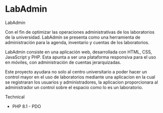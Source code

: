 # LabAdmin

LabAdmin

Con el fin de optimizar las operaciones administrativas de los laboratorios de la universidad. LabAdmin se presenta como una herramienta de administración para la agenda, inventario y cuentas de los laboratorios. 

LabAdmin consiste en una aplicación web, desarrollada con HTML, CSS, JavaScript y PHP. Esta apunta a ser una plataforma responsiva para el uso en móviles, con administración de cuentas jerarquizadas.

Este proyecto ayudara no solo al centro universitario a poder hacer un control mayor en el uso de laboratorios mediante una aplicacion en la cual se registraran los usuarios y administradores, la aplicacion proporcionara al administrador un control sobre el espacio como lo es un laboratorio.

Technical

 - PHP 8.1 - PDO